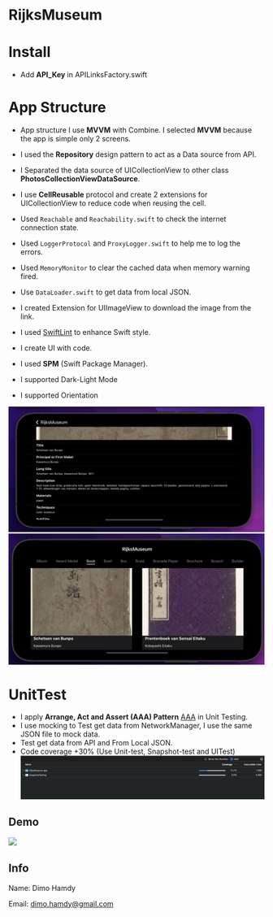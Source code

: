 # RijksMuseum

# Install
* Add **API_Key** in APILinksFactory.swift


# App Structure

* App structure I use **MVVM** with Combine. I selected **MVVM** because the app is simple only 2 screens.

* I used the **Repository** design pattern to act as a Data source from API.

* I Separated the data source of UICollectionView to other class **PhotosCollectionViewDataSource**.

* I use **CellReusable** protocol and create 2 extensions for UICollectionView to reduce code when reusing the cell.

* Used `Reachable` and `Reachability.swift` to check the internet connection state.

* Used `LoggerProtocol` and `ProxyLogger.swift` to help me to log the errors.

* Used `MemoryMonitor` to clear the cached data when memory warning fired.

* Use `DataLoader.swift` to get data from local JSON.

* I created Extension for UIImageView to download the image from the link.

* I used [SwiftLint](https://github.com/realm/SwiftLint) to enhance Swift style.

* I create UI with code.

* I used **SPM** (Swift Package Manager).

* I supported Dark-Light Mode

* I supported Orientation

![](ScreenShots/Screen1.png)
![](ScreenShots/Screen2.png)


# UnitTest
* I apply  **Arrange, Act and Assert (AAA) Pattern** [AAA](https://medium.com/@pjbgf/title-testing-code-ocd-and-the-aaa-pattern-df453975ab80) in Unit Testing.
* I use mocking to Test get data from  NetworkManager, I use the same JSON file to mock data.
* Test get data from API and From Local JSON.
* Code coverage +30% (Use Unit-test, Snapshot-test and UITest)
![](ScreenShots/Screen3.png)

## Demo
![](Demo.gif)

## Info

Name: Dimo Hamdy

Email: dimo.hamdy@gmail.com
